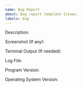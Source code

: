 ```yaml
---
name: Bug Report
about: Bug report template Issues.
labels: bug
---
```


[comment]: <> (Please set the title to "BUG ${Your Title}".)

Description:

Screenshot (If any):

Terminal Output (If needed):

Log File:

Program Version:

Operating System Version: